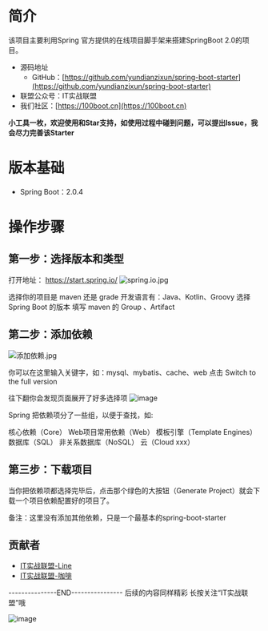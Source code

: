 # 简介

该项目主要利用Spring 官方提供的在线项目脚手架来搭建SpringBoot 2.0的项目。

*   源码地址
    *   GitHub：[https://github.com/yundianzixun/spring-boot-starter](https://github.com/yundianzixun/spring-boot-starter)
*   联盟公众号：IT实战联盟
*   我们社区：[https://100boot.cn](https://100boot.cn)

**小工具一枚，欢迎使用和Star支持，如使用过程中碰到问题，可以提出Issue，我会尽力完善该Starter**

# 版本基础

*   Spring Boot：2.0.4

# [](https://github.com/SpringForAll/spring-boot-starter-swagger#%E5%A6%82%E4%BD%95%E4%BD%BF%E7%94%A8)

# 操作步骤
## 第一步：选择版本和类型
打开地址： https://start.spring.io/
![spring.io.jpg](https://upload-images.jianshu.io/upload_images/8122772-53b83d16c8877ce5.jpg?imageMogr2/auto-orient/strip%7CimageView2/2/w/1240)

选择你的项目是 maven 还是 grade
开发语言有：Java、Kotlin、Groovy
选择 Spring Boot 的版本
填写 maven 的 Group 、Artifact
## 第二步：添加依赖
![添加依赖.jpg](https://upload-images.jianshu.io/upload_images/8122772-cec4f589cbc805d2.jpg?imageMogr2/auto-orient/strip%7CimageView2/2/w/1240)

你可以在这里输入关键字，如：mysql、mybatis、cache、web
点击 Switch to the full version

往下翻你会发现页面展开了好多选择项
![image](http://upload-images.jianshu.io/upload_images/8122772-f922f38b9884c0c3?imageMogr2/auto-orient/strip%7CimageView2/2/w/1240)

Spring 把依赖项分了一些组，以便于查找，如:

核心依赖（Core）
Web项目常用依赖（Web）
模板引擎（Template Engines）
数据库（SQL）
非关系数据库（NoSQL）
云（Cloud xxx）

## 第三步：下载项目
当你把依赖项都选择完毕后，点击那个绿色的大按钮（Generate Project）就会下载一个项目依赖配置好的项目了。

备注：这里没有添加其他依赖，只是一个最基本的spring-boot-starter

## 贡献者

*   [IT实战联盟-Line](https://www.jianshu.com/u/283f93ada597)
*   [IT实战联盟-咖啡](https://www.jianshu.com/u/29d607600e98)


---------------END----------------
后续的内容同样精彩
长按关注“IT实战联盟”哦

![image](http://upload-images.jianshu.io/upload_images/8122772-b78dee4c5818c874?imageMogr2/auto-orient/strip%7CimageView2/2/w/500)

